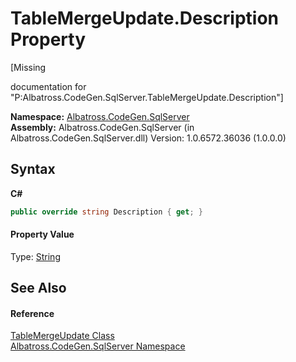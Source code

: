 # TableMergeUpdate.Description Property 
 

\[Missing <summary> documentation for "P:Albatross.CodeGen.SqlServer.TableMergeUpdate.Description"\]

**Namespace:**&nbsp;<a href="9727DDEC">Albatross.CodeGen.SqlServer</a><br />**Assembly:**&nbsp;Albatross.CodeGen.SqlServer (in Albatross.CodeGen.SqlServer.dll) Version: 1.0.6572.36036 (1.0.0.0)

## Syntax

**C#**<br />
``` C#
public override string Description { get; }
```


#### Property Value
Type: <a href="http://msdn2.microsoft.com/en-us/library/s1wwdcbf" target="_blank">String</a>

## See Also


#### Reference
<a href="91E4EC67">TableMergeUpdate Class</a><br /><a href="9727DDEC">Albatross.CodeGen.SqlServer Namespace</a><br />